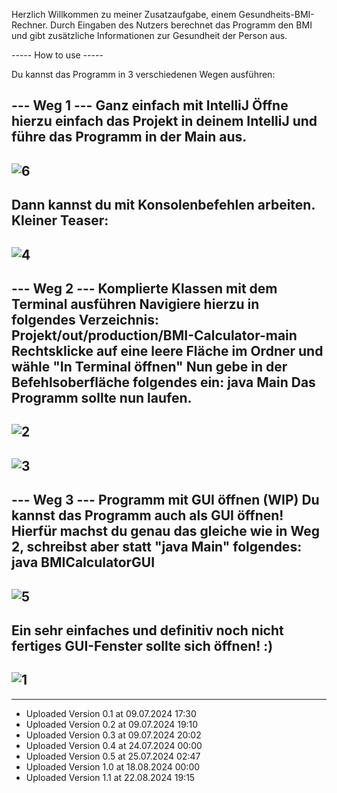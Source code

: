 Herzlich Willkommen zu meiner Zusatzaufgabe, einem Gesundheits-BMI-Rechner.
Durch Eingaben des Nutzers berechnet das Programm den BMI und gibt zusätzliche Informationen zur Gesundheit der Person aus.

----- How to use -----

Du kannst das Programm in 3 verschiedenen Wegen ausführen:

--- Weg 1 ---
Ganz einfach mit IntelliJ
Öffne hierzu einfach das Projekt in deinem IntelliJ und führe das Programm in der Main aus.
-
![6](https://github.com/user-attachments/assets/3017b07e-4afc-4b26-8797-23a595f6611a)
-
Dann kannst du mit Konsolenbefehlen arbeiten.
Kleiner Teaser:
-
![4](https://github.com/user-attachments/assets/9014d5fa-6430-4ed3-95e9-d58d5751644a)
-

--- Weg 2 ---
Komplierte Klassen mit dem Terminal ausführen
Navigiere hierzu in folgendes Verzeichnis: Projekt/out/production/BMI-Calculator-main
Rechtsklicke auf eine leere Fläche im Ordner und wähle "In Terminal öffnen"
Nun gebe in der Befehlsoberfläche folgendes ein: java Main
Das Programm sollte nun laufen.
-
![2](https://github.com/user-attachments/assets/3e50942f-deb6-47c3-9610-ad079fae0d91)
-
![3](https://github.com/user-attachments/assets/0ddc15ea-9604-45d0-a3e2-448e2e71fb6d)
-


--- Weg 3 ---
Programm mit GUI öffnen (WIP)
Du kannst das Programm auch als GUI öffnen!
Hierfür machst du genau das gleiche wie in Weg 2, schreibst aber statt "java Main" folgendes: java BMICalculatorGUI
-
![5](https://github.com/user-attachments/assets/cbe052d2-0927-4e98-870b-3bdde37ae83e)
-
Ein sehr einfaches und definitiv noch nicht fertiges GUI-Fenster sollte sich öffnen! :) 
-
![1](https://github.com/user-attachments/assets/7d2ee80b-6da2-4ad1-9ee5-9bcbda138b39)
-

----------------------------------------------

- Uploaded Version 0.1 at 09.07.2024 17:30
- Uploaded Version 0.2 at 09.07.2024 19:10
- Uploaded Version 0.3 at 09.07.2024 20:02
- Uploaded Version 0.4 at 24.07.2024 00:00
- Uploaded Version 0.5 at 25.07.2024 02:47
- Uploaded Version 1.0 at 18.08.2024 00:00
- Uploaded Version 1.1 at 22.08.2024 19:15

